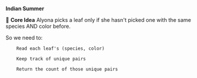 **Indian Summer**


🧠 **Core Idea**
Alyona picks a leaf only if she hasn't picked one with the same species AND color before.

So we need to:

        Read each leaf's (species, color)
        
        Keep track of unique pairs
        
        Return the count of those unique pairs
